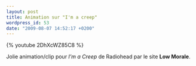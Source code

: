 ```yaml
---
layout: post
title: Animation sur "I'm a creep"
wordpress_id: 53
date: "2009-08-07 14:52:17 +0200"
---
```


{% youtube 2DhXcWZ85C8 %}

Jolie animation/clip pour _I’m a Creep_ de Radiohead par le site **Low Morale**.
